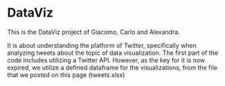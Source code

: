 # DataViz

This is the DataViz project of Giacomo, Carlo and Alexandra.

It is about understanding the platform of Twitter, specifically when analyzing tweets about the topic of data visualization.
The first part of the code includes utilizing a Twitter API. However, as the key for it is now expired, we utilize a defined dataframe for the visualizations, from the file that we posted on this page (tweets.xlsx)
